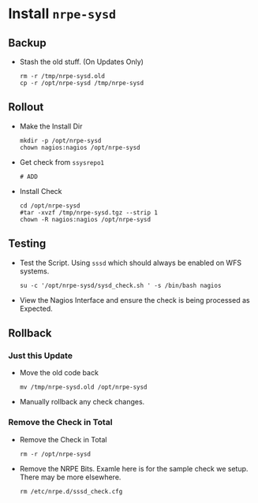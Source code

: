# Install `nrpe-sysd`

## Backup

* Stash the old stuff. (On Updates Only)

	```
	rm -r /tmp/nrpe-sysd.old
	cp -r /opt/nrpe-sysd /tmp/nrpe-sysd
	```

## Rollout

* Make the Install Dir

	```
	mkdir -p /opt/nrpe-sysd
	chown nagios:nagios /opt/nrpe-sysd
	```

* Get check from `ssysrepo1`

	```
	# ADD
	```

* Install Check

	```
	cd /opt/nrpe-sysd
	#tar -xvzf /tmp/nrpe-sysd.tgz --strip 1
	chown -R nagios:nagios /opt/nrpe-sysd
	```

## Testing

* Test the Script. Using `sssd` which should always be enabled on WFS systems.

	```
	su -c '/opt/nrpe-sysd/sysd_check.sh ' -s /bin/bash nagios
	```

* View the Nagios Interface and ensure the check is being processed as Expected.

## Rollback

### Just this Update

* Move the old code back

	```
	mv /tmp/nrpe-sysd.old /opt/nrpe-sysd
	```

* Manually rollback any check changes.

### Remove the Check in Total

* Remove the Check in Total

	```
	rm -r /opt/nrpe-sysd
	```

* Remove the NRPE Bits. Examle here is for the sample check we setup. There may be more elsewhere.

	```
	rm /etc/nrpe.d/sssd_check.cfg
	```
